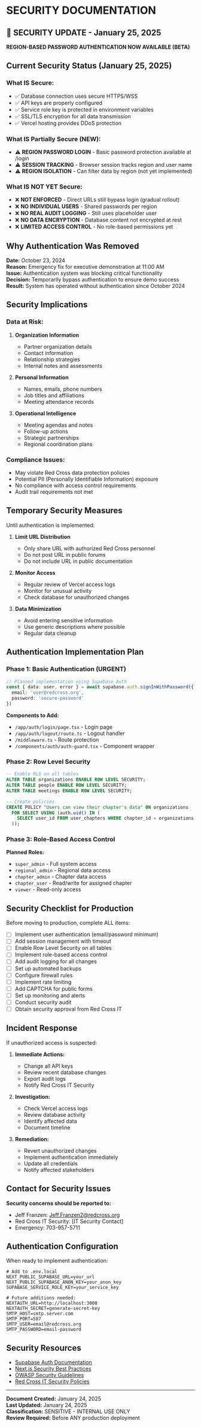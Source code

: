 # SECURITY DOCUMENTATION

## 🔐 **SECURITY UPDATE - January 25, 2025**

**REGION-BASED PASSWORD AUTHENTICATION NOW AVAILABLE (BETA)**

## Current Security Status (January 25, 2025)

### **What IS Secure:**
- ✅ Database connection uses secure HTTPS/WSS
- ✅ API keys are properly configured
- ✅ Service role key is protected in environment variables
- ✅ SSL/TLS encryption for all data transmission
- ✅ Vercel hosting provides DDoS protection

### **What IS Partially Secure (NEW):**
- ⚠️ **REGION PASSWORD LOGIN** - Basic password protection available at /login
- ⚠️ **SESSION TRACKING** - Browser session tracks region and user name
- ⚠️ **REGION ISOLATION** - Can filter data by region (not yet implemented)

### **What IS NOT YET Secure:**
- ❌ **NOT ENFORCED** - Direct URLs still bypass login (gradual rollout)
- ❌ **NO INDIVIDUAL USERS** - Shared passwords per region
- ❌ **NO REAL AUDIT LOGGING** - Still uses placeholder user
- ❌ **NO DATA ENCRYPTION** - Database content not encrypted at rest
- ❌ **LIMITED ACCESS CONTROL** - No role-based permissions yet

## Why Authentication Was Removed

**Date:** October 23, 2024  
**Reason:** Emergency fix for executive demonstration at 11:00 AM  
**Issue:** Authentication system was blocking critical functionality  
**Decision:** Temporarily bypass authentication to ensure demo success  
**Result:** System has operated without authentication since October 2024  

## Security Implications

### **Data at Risk:**
1. **Organization Information**
   - Partner organization details
   - Contact information
   - Relationship strategies
   - Internal notes and assessments

2. **Personal Information**
   - Names, emails, phone numbers
   - Job titles and affiliations
   - Meeting attendance records

3. **Operational Intelligence**
   - Meeting agendas and notes
   - Follow-up actions
   - Strategic partnerships
   - Regional coordination plans

### **Compliance Issues:**
- May violate Red Cross data protection policies
- Potential PII (Personally Identifiable Information) exposure
- No compliance with access control requirements
- Audit trail requirements not met

## Temporary Security Measures

Until authentication is implemented:

1. **Limit URL Distribution**
   - Only share URL with authorized Red Cross personnel
   - Do not post URL in public forums
   - Do not include URL in public documentation

2. **Monitor Access**
   - Regular review of Vercel access logs
   - Monitor for unusual activity
   - Check database for unauthorized changes

3. **Data Minimization**
   - Avoid entering sensitive information
   - Use generic descriptions where possible
   - Regular data cleanup

## Authentication Implementation Plan

### **Phase 1: Basic Authentication (URGENT)**
```typescript
// Planned implementation using Supabase Auth
const { data: user, error } = await supabase.auth.signInWithPassword({
  email: 'user@redcross.org',
  password: 'secure-password'
})
```

**Components to Add:**
- `/app/auth/login/page.tsx` - Login page
- `/app/auth/logout/route.ts` - Logout handler
- `/middleware.ts` - Route protection
- `/components/auth/auth-guard.tsx` - Component wrapper

### **Phase 2: Row Level Security**
```sql
-- Enable RLS on all tables
ALTER TABLE organizations ENABLE ROW LEVEL SECURITY;
ALTER TABLE people ENABLE ROW LEVEL SECURITY;
ALTER TABLE meetings ENABLE ROW LEVEL SECURITY;

-- Create policies
CREATE POLICY "Users can view their chapter's data" ON organizations
  FOR SELECT USING (auth.uid() IN (
    SELECT user_id FROM user_chapters WHERE chapter_id = organizations.chapter_id
  ));
```

### **Phase 3: Role-Based Access Control**

**Planned Roles:**
- `super_admin` - Full system access
- `regional_admin` - Regional data access
- `chapter_admin` - Chapter data access
- `chapter_user` - Read/write for assigned chapter
- `viewer` - Read-only access

## Security Checklist for Production

Before moving to production, complete ALL items:

- [ ] Implement user authentication (email/password minimum)
- [ ] Add session management with timeout
- [ ] Enable Row Level Security on all tables
- [ ] Implement role-based access control
- [ ] Add audit logging for all changes
- [ ] Set up automated backups
- [ ] Configure firewall rules
- [ ] Implement rate limiting
- [ ] Add CAPTCHA for public forms
- [ ] Set up monitoring and alerts
- [ ] Conduct security audit
- [ ] Obtain security approval from Red Cross IT

## Incident Response

If unauthorized access is suspected:

1. **Immediate Actions:**
   - Change all API keys
   - Review recent database changes
   - Export audit logs
   - Notify Red Cross IT Security

2. **Investigation:**
   - Check Vercel access logs
   - Review database activity
   - Identify affected data
   - Document timeline

3. **Remediation:**
   - Revert unauthorized changes
   - Implement authentication immediately
   - Update all credentials
   - Notify affected stakeholders

## Contact for Security Issues

**Security concerns should be reported to:**
- Jeff Franzen: Jeff.Franzen2@redcross.org
- Red Cross IT Security: [IT Security Contact]
- Emergency: 703-957-5711

## Authentication Configuration

When ready to implement authentication:

```env
# Add to .env.local
NEXT_PUBLIC_SUPABASE_URL=your_url
NEXT_PUBLIC_SUPABASE_ANON_KEY=your_anon_key
SUPABASE_SERVICE_ROLE_KEY=your_service_key

# Future additions needed:
NEXTAUTH_URL=http://localhost:3000
NEXTAUTH_SECRET=generate-secret-key
SMTP_HOST=smtp.server.com
SMTP_PORT=587
SMTP_USER=email@redcross.org
SMTP_PASSWORD=email-password
```

## Security Resources

- [Supabase Auth Documentation](https://supabase.com/docs/guides/auth)
- [Next.js Security Best Practices](https://nextjs.org/docs/authentication)
- [OWASP Security Guidelines](https://owasp.org/www-project-web-security-testing-guide/)
- [Red Cross IT Security Policies](internal-link)

---

**Document Created:** January 24, 2025  
**Last Updated:** January 24, 2025  
**Classification:** SENSITIVE - INTERNAL USE ONLY  
**Review Required:** Before ANY production deployment